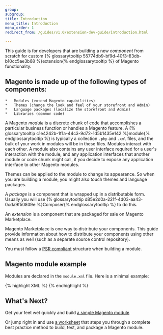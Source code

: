 ```yaml
---
group:
subgroup:
title: Introduction
menu_title: Introduction
menu_order: 1
redirect_from: /guides/v1.0/extension-dev-guide/introduction.html

---
```


This guide is for developers that are building a new *component* from scratch for custom {% glossarytooltip 55774db9-bf9d-40f3-83db-b10cc5ae3b68 %}extension{% endglossarytooltip %} of Magento functionality.

## Magento is made up of the following types of components:

	*	Modules (extend Magento capabilities)
	*	Themes (change the look and feel of your storefront and Admin)
	*	Language packages (localize the storefront and Admin)
	*	Libraries (common code)

A Magento *module* is a discrete chunk of code that accomplishes a particular business function or handles a Magento feature. A {% glossarytooltip c1e4242b-1f1a-44c3-9d72-1d5b1435e142 %}module{% endglossarytooltip %} is typically a collection `.php` and `.xml` files, and the bulk of your work in modules will be in these files.  Modules interact with each other. A module also contains any user interface required for a user's interaction with the module, and any application interfaces that another module or code chunk might call, if you decide to expose any application interface to other Magento modules.

Themes can be applied to the module to change its appearance. So when you are building a module, you might also touch themes and language packages.

A *package* is a component that is wrapped up in a distributable form. Usually you will use {% glossarytooltip d85e2d0a-221f-4d03-aa43-0cda9f50809e %}Composer{% endglossarytooltip %} to do this.

An *extension* is a component that are packaged for sale on Magento Marketplace.

<div class="bs-callout bs-callout-info" markdown="1">
  <p>Magento Marketplace is one way to distribute your components. This guide provide information about how to distribute your components using other means as well (such as a separate source control repository).</p>
</div>



<div class="bs-callout bs-callout-info" markdown="1">
<p>You must follow a <a href="http://www.php-fig.org/psr/psr-4/">PSR compliant</a> structure when building a module.</p>
</div>

## Magento module example

Modules are declared in the `module.xml` file. Here is a minimal example:

{% highlight XML %}
    <?xml version="1.0"?>
        <config xmlns:xsi="http://www.w3.org/2001/XMLSchema-instance" xsi:noNamespaceSchemaLocation="urn:magento:framework:Module/etc/module.xsd">
      <module name="Magento_SampleMinimal" setup_version="2.0.0">
      </module>
    </config>
{% endhighlight %}

## What's Next?

Get your feet wet quickly and build <a href="{{ page.baseurl }}/extension-dev-guide/build_a_simple_module.html">a simple Magento module</a>.

Or jump right in and use <a href="{{ page.baseurl }}/extension-dev-guide/worksheet.html">a worksheet</a> that steps you through a complete best practice method to build, test, and package a Magento module.
